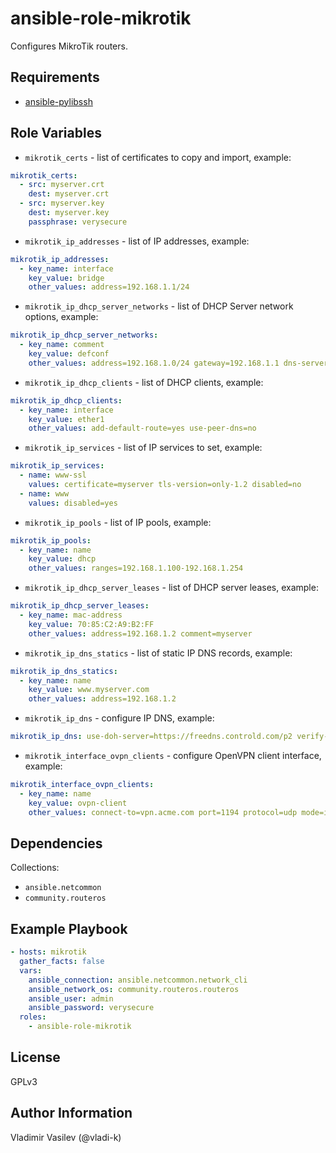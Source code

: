 ansible-role-mikrotik
====

Configures MikroTik routers.

Requirements
------------

* [ansible-pylibssh](https://pypi.org/project/ansible-pylibssh/)

Role Variables
--------------

* `mikrotik_certs` - list of certificates to copy and import, example:
```yaml
mikrotik_certs:
  - src: myserver.crt
    dest: myserver.crt
  - src: myserver.key
    dest: myserver.key
    passphrase: verysecure
```
* `mikrotik_ip_addresses` - list of IP addresses, example:
```yaml
mikrotik_ip_addresses:
  - key_name: interface
    key_value: bridge
    other_values: address=192.168.1.1/24
```
* `mikrotik_ip_dhcp_server_networks` - list of DHCP Server network options, example:
```yaml
mikrotik_ip_dhcp_server_networks:
  - key_name: comment
    key_value: defconf
    other_values: address=192.168.1.0/24 gateway=192.168.1.1 dns-server=192.168.1.1
```
* `mikrotik_ip_dhcp_clients` - list of DHCP clients, example:
```yaml
mikrotik_ip_dhcp_clients:
  - key_name: interface
    key_value: ether1
    other_values: add-default-route=yes use-peer-dns=no
```
* `mikrotik_ip_services` - list of IP services to set, example:
```yaml
mikrotik_ip_services:
  - name: www-ssl
    values: certificate=myserver tls-version=only-1.2 disabled=no
  - name: www
    values: disabled=yes
```
* `mikrotik_ip_pools` - list of IP pools, example:
```yaml
mikrotik_ip_pools:
  - key_name: name
    key_value: dhcp
    other_values: ranges=192.168.1.100-192.168.1.254
```
* `mikrotik_ip_dhcp_server_leases` - list of DHCP server leases, example:
```yaml
mikrotik_ip_dhcp_server_leases:
  - key_name: mac-address
    key_value: 70:85:C2:A9:B2:FF
    other_values: address=192.168.1.2 comment=myserver
```
* `mikrotik_ip_dns_statics` - list of static IP DNS records, example:
```yaml
mikrotik_ip_dns_statics:
  - key_name: name
    key_value: www.myserver.com
    other_values: address=192.168.1.2
```
* `mikrotik_ip_dns` - configure IP DNS, example:
```yaml
mikrotik_ip_dns: use-doh-server=https://freedns.controld.com/p2 verify-doh-cert=yes allow-remote-requests=yes
```
* `mikrotik_interface_ovpn_clients` - configure OpenVPN client interface, example:
```yaml
mikrotik_interface_ovpn_clients:
  - key_name: name
    key_value: ovpn-client
    other_values: connect-to=vpn.acme.com port=1194 protocol=udp mode=ip profile=default certificate=mikrotik.crt_0 cipher=aes256 tls-version=only-1.2 use-peer-dns=no add-default-route=no user=mikrotik auth=sha256
```
Dependencies
------------

Collections:

* `ansible.netcommon`
* `community.routeros`


Example Playbook
----------------

```yaml
- hosts: mikrotik
  gather_facts: false
  vars:
    ansible_connection: ansible.netcommon.network_cli
    ansible_network_os: community.routeros.routeros
    ansible_user: admin
    ansible_password: verysecure
  roles:
    - ansible-role-mikrotik
```

License
-------

GPLv3

Author Information
------------------

Vladimir Vasilev (@vladi-k)
